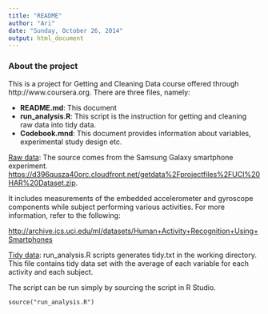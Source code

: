 ```yaml
---
title: "README"
author: "Ari"
date: "Sunday, October 26, 2014"
output: html_document
---
```


<h3>About the project</h3>
This is a project for Getting and Cleaning Data course offered through http://www.coursera.org. There are three files, namely:<br>
<ul>
<li><b>README.md</b>: This document</li>
<li><b>run_analysis.R</b>: This script is the instruction for getting and cleaning raw data into tidy data.</li>
<li><b>Codebook.mnd</b>: This document provides information about variables, experimental study design etc.</li>
</ul>

<u>Raw data</u>: The source comes from the Samsung Galaxy smartphone experiment. 
https://d396qusza40orc.cloudfront.net/getdata%2Fprojectfiles%2FUCI%20HAR%20Dataset.zip.

It includes measurements of the embedded accelerometer and gyroscope components while subject performing various activities. For more information, refer to the following:

http://archive.ics.uci.edu/ml/datasets/Human+Activity+Recognition+Using+Smartphones 

<u>Tidy data</u>: run_analysis.R scripts generates tidy.txt in the working directory. This file contains tidy data set with the average of each variable for each activity and each subject.

The script can be run simply by sourcing the script in R Studio.<br>
```
source("run_analysis.R")
```